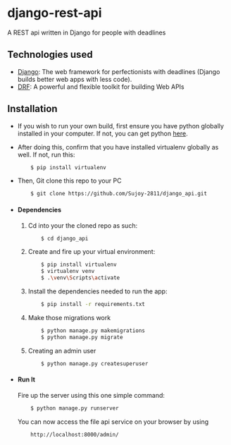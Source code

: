 # django-rest-api

A REST api written in Django for people with deadlines

## Technologies used

- [Django](https://www.djangoproject.com/): The web framework for perfectionists with deadlines (Django builds better web apps with less code).
- [DRF](https://www.django-rest-framework.org/): A powerful and flexible toolkit for building Web APIs

## Installation

- If you wish to run your own build, first ensure you have python globally installed in your computer. If not, you can get python [here](https://www.python.org").
- After doing this, confirm that you have installed virtualenv globally as well. If not, run this:
  ```bash
      $ pip install virtualenv
  ```
- Then, Git clone this repo to your PC

  ```bash
      $ git clone https://github.com/Sujoy-2811/django_api.git
  ```

- #### Dependencies

  1. Cd into your the cloned repo as such:
     ```bash
         $ cd django_api
     ```
  2. Create and fire up your virtual environment:
     ```bash
         $ pip install virtualenv
         $ virtualenv venv
         $ .\venv\Scripts\activate
     ```
  3. Install the dependencies needed to run the app:
     ```bash
         $ pip install -r requirements.txt
     ```
  4. Make those migrations work
     ```bash
         $ python manage.py makemigrations
         $ python manage.py migrate
     ```
  5. Creating an admin user
     ```bash
         $ python manage.py createsuperuser
     ```

- #### Run It
  Fire up the server using this one simple command:
  ```bash
      $ python manage.py runserver
  ```
  You can now access the file api service on your browser by using
  ```
      http://localhost:8000/admin/
  ```
